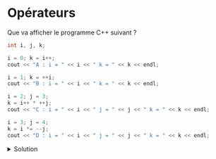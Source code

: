 # Opérateurs

Que va afficher le programme C++ suivant ?


~~~cpp
int i, j, k;

i = 0; k = i++;
cout << "A : i = " << i << " k = " << k << endl;

i = 1; k = ++i;
cout << "B : i = " << i << " k = " << k << endl;

i = 2; j = 3;
k = i++ * ++j;
cout << "C : i = " << i << " j = " << j << " k = " << k << endl;

i = 3; j = 4;
k = i *= --j;
cout << "D : i = " << i << " j = " << j << " k = " << k << endl;

~~~


<details>
<summary>Solution</summary>

A : i = 1 k = 0
B : i = 2 k = 2
C : i = 3 j = 4 k = 8
D : i = 9 j = 3 k = 9


</details>
